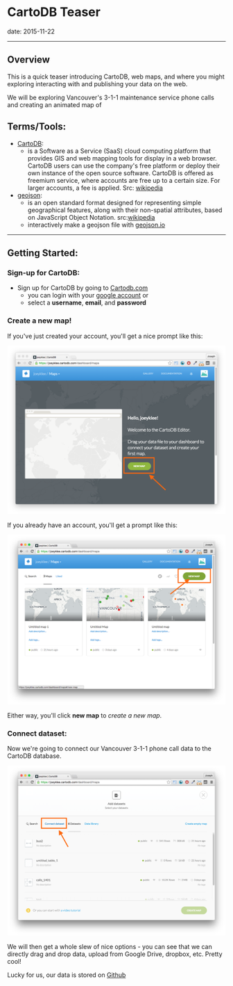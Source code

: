 # CartoDB Teaser
date: 2015-11-22
***
## Overview
This is a quick teaser introducing CartoDB, web maps, and where you might exploring interacting with and publishing your data on the web. 

We will be exploring Vancouver's 3-1-1 maintenance service phone calls and creating an animated map of 

## Terms/Tools:

* [CartoDB](https://cartodb.com/):
	*  is a Software as a Service (SaaS) cloud computing platform that provides GIS and web mapping tools for display in a web browser. CartoDB users can use the company's free platform or deploy their own instance of the open source software. CartoDB is offered as freemium service, where accounts are free up to a certain size. For larger accounts, a fee is applied. Src: [wikipedia](https://en.wikipedia.org/wiki/CartoDB)
* [geojson](https://en.wikipedia.org/wiki/GeoJSON):
	* is an open standard format designed for representing simple geographical features, along with their non-spatial attributes, based on JavaScript Object Notation. src:[wikipedia](https://en.wikipedia.org/wiki/GeoJSON)
	* interactively make a geojson file with [geojson.io](http://geojson.io/)


***
## Getting Started:

### Sign-up for CartoDB:
* Sign up for CartoDB by going to [Cartodb.com](https://cartodb.com/)
	* you can login with your [google account](https://www.google.ca/) or 
	* select a **username**, **email**, and **password**

### Create a new map!
If you've just created your account, you'll get a nice prompt like this:

![](assets/img/newmap2.png)

If you already have an account, you'll get a prompt like this:

![](assets/img/newmap1.png)

Either way, you'll click **new map** to *create a new map*.

### Connect dataset:
Now we're going to connect our Vancouver 3-1-1 phone call data to the CartoDB database. 

![](assets/img/connectdata1.png)

We will then get a whole slew of nice options - you can see that we can directly drag and drop data, upload from Google Drive, dropbox, etc. Pretty cool!

Lucky for us, our data is stored on [Github]()
